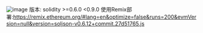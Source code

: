 ![image](https://github.com/SakuTsubasa/SocketHW/assets/72902165/c7145f19-87d1-420e-a123-7045ef57f3fe)
版本: solidity >=0.6.0 <0.9.0
使用Remix部署:https://remix.ethereum.org/#lang=en&optimize=false&runs=200&evmVersion=null&version=soljson-v0.6.12+commit.27d51765.js
